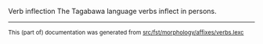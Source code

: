 Verb inflection
The Tagabawa language verbs inflect in persons.

* * *

<small>This (part of) documentation was generated from [src/fst/morphology/affixes/verbs.lexc](https://github.com/giellalt/lang-bgs/blob/main/src/fst/morphology/affixes/verbs.lexc)</small>
